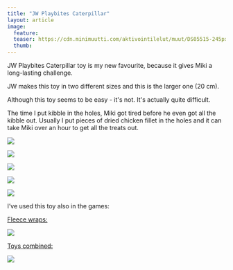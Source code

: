 ```yaml
---
title: "JW Playbites Caterpillar"
layout: article
image:
  feature:
  teaser: https://cdn.minimuutti.com/aktivointilelut/muut/DS05515-245px.jpg
  thumb:
---
```


JW Playbites Caterpillar toy is my new favourite, because it gives Miki a long-lasting challenge.

JW makes this toy in two different sizes and this is the larger one (20 cm).

Although this toy seems to be easy - it's not. It's actually quite difficult.

The time I put kibble in the holes, Miki got tired before he even got all the kibble out. Usually I put pieces of dried chicken fillet in the holes and it can take Miki over an hour to get all the treats out.

![](https://cdn.minimuutti.com/aktivointilelut/muut/DS05450-800px.jpg)

![](https://cdn.minimuutti.com/aktivointilelut/muut/DS05515-800px.jpg)

![](https://cdn.minimuutti.com/aktivointilelut/muut/DS05597-800px.jpg)

![](https://cdn.minimuutti.com/aktivointilelut/muut/DS05663-800px.jpg)

![](https://cdn.minimuutti.com/aktivointilelut/muut/DS05673-800px.jpg)

I’ve used this toy also in the games:

[Fleece wraps:](/en/brain-games/fleece-wraps/)

[![](https://cdn.minimuutti.com/aktivointi/fleecekiepit/DS06789-800px.jpg)](/en/brain-games/fleece-wraps/)

[Toys combined:](/en/treat-dispensers/toys-combined/)

[![](https://cdn.minimuutti.com/aktivointilelut/muut/DS11210-800px.jpg)](/en/treat-dispensers/toys-combined/)
